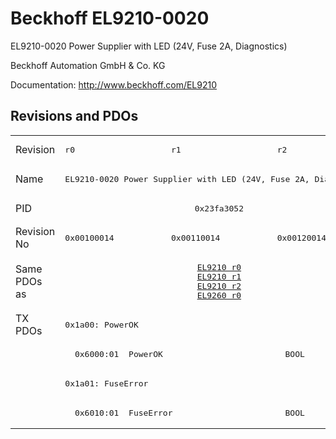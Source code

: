 # Beckhoff EL9210-0020

EL9210-0020 Power Supplier with LED (24V, Fuse 2A, Diagnostics)

Beckhoff Automation GmbH & Co. KG

Documentation: <a href="http://www.beckhoff.com/EL9210">http://www.beckhoff.com/EL9210</a>

## Revisions and PDOs
<table>
<tr >
<td class="first">Revision</td>
<td ><pre>r0</pre></td>
<td ><pre>r1</pre></td>
<td ><pre>r2</pre></td>
</tr>
<tr >
<td class="first">Name</td>
<td  colspan=3 align="center"><pre>EL9210-0020 Power Supplier with LED (24V, Fuse 2A, Diagnostics)</pre></td>
</tr>
<tr >
<td class="first">PID</td>
<td  colspan=3 align="center"><pre>0x23fa3052</pre></td>
</tr>
<tr >
<td class="first">Revision No</td>
<td ><pre>0x00100014</pre></td>
<td ><pre>0x00110014</pre></td>
<td ><pre>0x00120014</pre></td>
</tr>
<tr >
<td class="first">Same PDOs as</td>
<td  colspan=3 align="center"><pre><a href="EL9210">EL9210 r0</a><br/><a href="EL9210">EL9210 r1</a><br/><a href="EL9210">EL9210 r2</a><br/><a href="EL9260">EL9260 r0</a></pre></td>
</tr>
<tr class="txpdo pdosection">
<td class="first" rowspan=4 valign=top>TX PDOs</td>
<td colspan=3 align="left"><pre>0x1a00: PowerOK</pre></td>
<td></td>
</tr>
<tr class="txpdo">
<td class="first" colspan=3 align="left"><pre>  0x6000:01  PowerOK                         BOOL</pre></td>
</tr>
<tr class="txpdo pdosection">
<td class="first" colspan=3 align="left"><pre>0x1a01: FuseError</pre></td>
</tr>
<tr class="txpdo">
<td class="first" colspan=3 align="left"><pre>  0x6010:01  FuseError                       BOOL</pre></td>
</tr>
</table>
